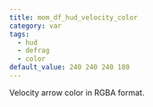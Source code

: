 ```yaml
---
title: mom_df_hud_velocity_color
category: var
tags:
  - hud
  - defrag
  - color
default_value: 240 240 240 180
---
```


Velocity arrow color in RGBA format.
